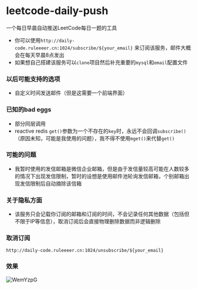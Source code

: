 # leetcode-daily-push
一个每日早晨自动推送LeetCode每日一题的工具
+ 你可以使用`http://daily-code.ruleeeer.cn:1024/subscribe/${your_email}` 来订阅该服务，邮件大概会在每天早晨8点发出
+ 如果想自己搭建该服务可以`clone`项目然后补充重要的`mysql`和`email`配置文件

### 以后可能支持的选项
+ 自定义时间发送邮件（但是这需要一个前端界面）

### 已知的bad eggs
+ 部分同层调用
+ reactive redis `get()`参数为一个不存在的`key`时，永远不会回调`subscribe()`（原因未知，可能是我使用的问题），我不得不使用`mget()`来代替`get()`

### 可能的问题
+ 我暂时使用的发信邮箱是微信企业邮箱，但是由于发信量较高可能在人数较多的情况下出现发信限制，暂时的设想是使用邮件池轮询发信邮箱，个别邮箱出现发信限制后自动摘除该信箱


### 关于隐私方面
+ 该服务只会记载你订阅的邮箱和订阅的时间，不会记录任何其他数据（包括但不限于IP等信息），取消订阅后会直接物理删除数据而非逻辑删除

### 取消订阅
`http://daily-code.ruleeeer.cn:1024/unsubscribe/${your_email}`

### 效果
![WemYzpG](https://user-images.githubusercontent.com/70385062/136496495-ec8025e1-dad1-4a23-b4f6-503dfa3cb84f.png)
